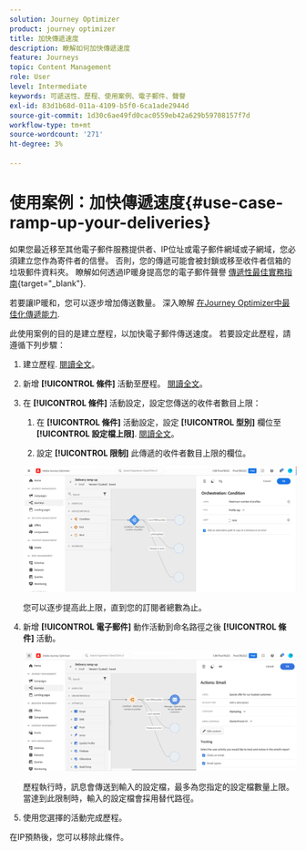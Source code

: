 ```yaml
---
solution: Journey Optimizer
product: journey optimizer
title: 加快傳遞速度
description: 瞭解如何加快傳遞速度
feature: Journeys
topic: Content Management
role: User
level: Intermediate
keywords: 可遞送性、歷程、使用案例、電子郵件、聲譽
exl-id: 83d1b68d-011a-4109-b5f0-6ca1ade2944d
source-git-commit: 1d30c6ae49fd0cac0559eb42a629b59708157f7d
workflow-type: tm+mt
source-wordcount: '271'
ht-degree: 3%

---
```


# 使用案例：加快傳遞速度{#use-case-ramp-up-your-deliveries}

如果您最近移至其他電子郵件服務提供者、IP位址或電子郵件網域或子網域，您必須建立您作為寄件者的信譽。 否則，您的傳遞可能會被封鎖或移至收件者信箱的垃圾郵件資料夾。 瞭解如何透過IP暖身提高您的電子郵件聲譽 [傳遞性最佳實務指南](https://experienceleague.adobe.com/docs/deliverability-learn/deliverability-best-practice-guide/additional-resources/generic-resources/increase-reputation-with-ip-warming.html){target="_blank"}.

若要讓IP暖和，您可以逐步增加傳送數量。 深入瞭解 [在Journey Optimizer中最佳化傳遞能力](../reports/deliverability.md).

此使用案例的目的是建立歷程，以加快電子郵件傳送速度。 若要設定此歷程，請遵循下列步驟：

1. 建立歷程. [閱讀全文](journey-gs.md)。

1. 新增 **[!UICONTROL 條件]** 活動至歷程。 [閱讀全文](condition-activity.md)。

1. 在 **[!UICONTROL 條件]** 活動設定，設定您傳送的收件者數目上限：

   1. 在 **[!UICONTROL 條件]** 活動設定，設定 **[!UICONTROL 型別]** 欄位至 **[!UICONTROL 設定檔上限]**. [閱讀全文](condition-activity.md#profile_cap)。

   1. 設定 **[!UICONTROL 限制]** 此傳遞的收件者數目上限的欄位。

   ![](assets/profile-cap-condition.png)

   您可以逐步提高此上限，直到您的訂閱者總數為止。

1. 新增 **[!UICONTROL 電子郵件]** 動作活動到命名路徑之後 **[!UICONTROL 條件]** 活動。

   ![](assets/ramp-up-deliveries-message.png)

   歷程執行時，訊息會傳送到輸入的設定檔，最多為您指定的設定檔數量上限。 當達到此限制時，輸入的設定檔會採用替代路徑。

1. 使用您選擇的活動完成歷程。

在IP預熱後，您可以移除此條件。
